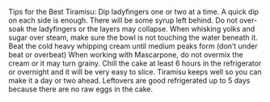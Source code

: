 Tips for the Best Tiramisu:
Dip ladyfingers one or two at a time. A quick dip on each side is enough. There will be some syrup left behind.
Do not over-soak the ladyfingers or the layers may collapse.
When whisking yolks and sugar over steam, make sure the bowl is not touching the water beneath it.
Beat the cold heavy whipping cream until medium peaks form (don’t under beat or overbeat)
When working with Mascarpone, do not overmix the cream or it may turn grainy.
Chill the cake at least 6 hours in the refrigerator or overnight and it will be very easy to slice.
Tiramisu keeps well so you can make it a day or two ahead.
Leftovers are good refrigerated up to 5 days because there are no raw eggs in the cake.
